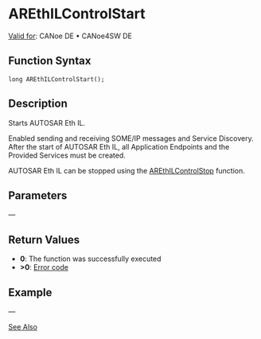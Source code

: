 # AREthILControlStart

[Valid for](../../../../Shared/FeatureAvailability.md): CANoe DE • CANoe4SW DE

## Function Syntax

```plaintext
long AREthILControlStart();
```

## Description

Starts AUTOSAR Eth IL.

Enabled sending and receiving SOME/IP messages and Service Discovery. After the start of AUTOSAR Eth IL, all Application Endpoints and the Provided Services must be created.

AUTOSAR Eth IL can be stopped using the [AREthILControlStop](CAPLfunctionAREthILControlStop.md) function.

## Parameters

—

## Return Values

- **0**: The function was successfully executed
- **>0**: [Error code](../CAPLfunctionsAREthILErrorCodes.md)

## Example

—

[See Also](javascript:void(0);)
